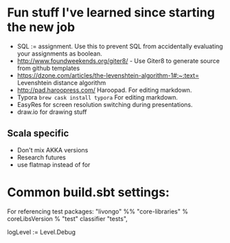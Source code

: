 # Fun stuff I've learned since starting the new job
* SQL := assignment.  Use this to prevent SQL from accidentally evaluating your assignments as boolean.
* http://www.foundweekends.org/giter8/ - Use Giter8 to generate source from github templates
* https://dzone.com/articles/the-levenshtein-algorithm-1#:~:text= Levenshtein distance algorithm
* http://pad.haroopress.com/ Haroopad.  For editing markdown.
* Typora `brew cask install typora` For editing markdown.
* EasyRes for screen resolution switching during presentations.
* draw.io for drawing stuff

## Scala specific
* Don't mix AKKA versions
* Research futures
* use flatmap instead of for

# Common build.sbt settings:
For referencing test packages:
"livongo" %% "core-libraries" % coreLibsVersion % "test" classifier "tests",


logLevel := Level.Debug

